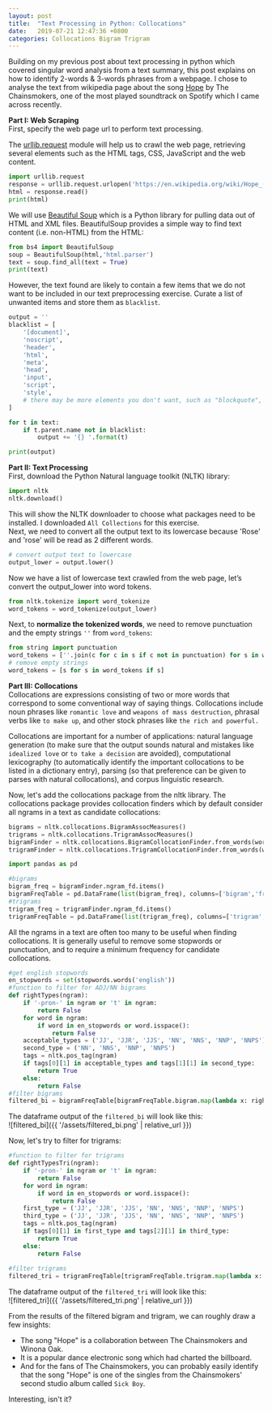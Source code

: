 ```yaml
---
layout: post
title:  "Text Processing in Python: Collocations"
date:   2019-07-21 12:47:36 +0800
categories: Collocations Bigram Trigram
---
```

Building on my previous post about text processing in python which covered singular word analysis from a text summary, this post explains on how to identify 2-words & 3-words phrases from a webpage. I chose to analyse the text from wikipedia page about the song [Hope][songlink] by The Chainsmokers, one of the most played soundtrack on Spotify which I came across recently.  


**Part I: Web Scraping** <br>
First, specify the web page url to perform text processing.

The [urllib.request][urllib] module will help us to crawl the web page, retrieving several elements such as the HTML tags, CSS, JavaScript and the web content.

```python
import urllib.request
response = urllib.request.urlopen('https://en.wikipedia.org/wiki/Hope_(The_Chainsmokers_song)')
html = response.read()
print(html)
```

We will use [Beautiful Soup][BS] which is a Python library for pulling data out of HTML and XML files. BeautifulSoup provides a simple way to find text content (i.e. non-HTML) from the HTML:

```python
from bs4 import BeautifulSoup
soup = BeautifulSoup(html,'html.parser')
text = soup.find_all(text = True)
print(text)
```
However, the text found are likely to contain a few items that we do not want to be included in our text preprocessing exercise. Curate a list of unwanted items and store them as `blacklist`.

```python
output = ''
blacklist = [
    '[document]',
    'noscript',
    'header',
    'html',
    'meta',
    'head', 
    'input',
    'script',
    'style',
    # there may be more elements you don't want, such as "blockquote", etc.
]

for t in text:
    if t.parent.name not in blacklist:
        output += '{} '.format(t)

print(output)
```

**Part II: Text Processing** <br>
First, download the Python Natural language toolkit (NLTK) library:
```python
import nltk
nltk.download()
```
This will show the NLTK downloader to choose what packages need to be installed. I downloaded `All Collections` for this exercise. <br>
Next, we need to convert all the output text to its lowercase because 'Rose' and 'rose' will be read as 2 different words.
```python
# convert output text to lowercase
output_lower = output.lower()
```
Now we have a list of lowercase text crawled from the web page, let’s convert the output_lower into word tokens.
```python
from nltk.tokenize import word_tokenize 
word_tokens = word_tokenize(output_lower)
```

Next, to **normalize the tokenized words**, we need to remove punctuation and the empty strings `''` from `word_tokens`:
```python
from string import punctuation
word_tokens = [''.join(c for c in s if c not in punctuation) for s in word_tokens]
# remove empty strings
word_tokens = [s for s in word_tokens if s]
```

**Part III: Collocations** <br> 
Collocations are expressions consisting of two or more words that correspond to some conventional way of saying things. Collocations include noun phrases like `romantic love` and `weapons of mass destruction`, phrasal verbs like `to make up`, and other stock phrases like `the rich and powerful.`

Collocations are important for a number of applications: natural language generation (to make sure that the output sounds natural and mistakes like `idealized love` or `to take a decision` are avoided), computational lexicography (to automatically identify the important collocations to be listed in a dictionary entry), parsing (so that preference can be given to parses with natural collocations), and corpus linguistic research.

Now, let's add the collocations package from the nltk library. The collocations package provides collocation finders which by default consider all ngrams in a text as candidate collocations:

```python
bigrams = nltk.collocations.BigramAssocMeasures()
trigrams = nltk.collocations.TrigramAssocMeasures()
bigramFinder = nltk.collocations.BigramCollocationFinder.from_words(word_tokens)
trigramFinder = nltk.collocations.TrigramCollocationFinder.from_words(word_tokens)

import pandas as pd

#bigrams
bigram_freq = bigramFinder.ngram_fd.items()
bigramFreqTable = pd.DataFrame(list(bigram_freq), columns=['bigram','freq']).sort_values(by='freq', ascending=False)
#trigrams
trigram_freq = trigramFinder.ngram_fd.items()
trigramFreqTable = pd.DataFrame(list(trigram_freq), columns=['trigram','freq']).sort_values(by='freq', ascending=False)
```

All the ngrams in a text are often too many to be useful when finding collocations. It is generally useful to remove some stopwords or punctuation, and to require a minimum frequency for candidate collocations.

```python
#get english stopwords
en_stopwords = set(stopwords.words('english'))
#function to filter for ADJ/NN bigrams
def rightTypes(ngram):
    if '-pron-' in ngram or 't' in ngram:
        return False
    for word in ngram:
        if word in en_stopwords or word.isspace():
            return False
    acceptable_types = ('JJ', 'JJR', 'JJS', 'NN', 'NNS', 'NNP', 'NNPS')
    second_type = ('NN', 'NNS', 'NNP', 'NNPS')
    tags = nltk.pos_tag(ngram)
    if tags[0][1] in acceptable_types and tags[1][1] in second_type:
        return True
    else:
        return False
#filter bigrams
filtered_bi = bigramFreqTable[bigramFreqTable.bigram.map(lambda x: rightTypes(x))]
```
The dataframe output of the `filtered_bi` will look like this: <br>
![filtered_bi]({{ '/assets/filtered_bi.png' | relative_url }}) 

Now, let's try to filter for trigrams:

```Python
#function to filter for trigrams
def rightTypesTri(ngram):
    if '-pron-' in ngram or 't' in ngram:
        return False
    for word in ngram:
        if word in en_stopwords or word.isspace():
            return False
    first_type = ('JJ', 'JJR', 'JJS', 'NN', 'NNS', 'NNP', 'NNPS')
    third_type = ('JJ', 'JJR', 'JJS', 'NN', 'NNS', 'NNP', 'NNPS')
    tags = nltk.pos_tag(ngram)
    if tags[0][1] in first_type and tags[2][1] in third_type:
        return True
    else:
        return False
    
#filter trigrams
filtered_tri = trigramFreqTable[trigramFreqTable.trigram.map(lambda x: rightTypesTri(x))]

```
The dataframe output of the `filtered_tri` will look like this: <br>
![filtered_tri]({{ '/assets/filtered_tri.png' | relative_url }}) 

From the results of the filtered bigram and trigram, we can roughly draw a few insights: 
+ The song "Hope" is a collaboration between The Chainsmokers and Winona Oak. 
+ It is a popular dance electronic song which had charted the billboard. 
+ And for the fans of The Chainsmokers, you can probably easily identify that the song "Hope" is one of the singles from the Chainsmokers' second studio album called `Sick Boy`.

Interesting, isn't it? 

[songlink]: https://en.wikipedia.org/wiki/Hope_(The_Chainsmokers_song)
[urllib]: https://docs.python.org/3/library/urllib.request.html
[BS]: https://www.crummy.com/software/BeautifulSoup/bs4/doc/

